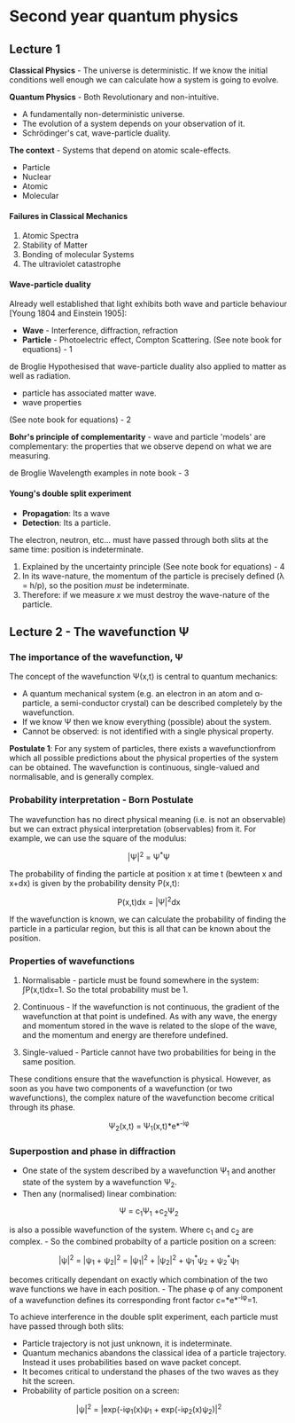 # Second year quantum physics

## Lecture 1

**Classical Physics** - The universe is deterministic. If we know the initial conditions well enough we can calculate how a system is going to evolve.

**Quantum Physics** - Both Revolutionary and non-intuitive.
- A fundamentally non-deterministic universe.
- The evolution of a system depends on your observation of it.
- Schrödinger's cat, wave-particle duality.

**The context** - Systems that depend on atomic scale-effects.
- Particle
- Nuclear
- Atomic
- Molecular

#### Failures in Classical Mechanics

1. Atomic Spectra
1. Stability of Matter
1. Bonding of molecular Systems
1. The ultraviolet catastrophe

#### Wave-particle duality
Already well established that light exhibits both wave and particle behaviour [Young 1804 and Einstein 1905]:
- **Wave** - Interference, diffraction, refraction
- **Particle** - Photoelectric effect, Compton Scattering. (See note book for equations) - 1

de Broglie Hypothesised that wave-particle duality also applied to matter as well as radiation.
- particle has associated matter wave.
- wave properties

(See note book for equations) - 2

**Bohr's principle of complementarity** - wave and particle 'models' are complementary: the properties that we observe depend on what we are measuring.

de Broglie Wavelength examples in note book - 3

#### Young's double split experiment

- **Propagation**: Its a wave
- **Detection**: Its a particle.

The electron, neutron, etc... must have passed through both slits at the same time: position is indeterminate.

1. Explained by the uncertainty principle (See note book for equations) - 4
1. In its wave-nature, the momentum of the particle is precisely defined (&lambda; = h/p), so the position *must* be indeterminate.
1. Therefore: if we measure *x* we must destroy the wave-nature of the particle.

## Lecture 2 - The wavefunction &Psi;

### The importance of the wavefunction, &Psi;

The concept of the wavefunction &Psi;(x,t) is central to quantum mechanics:
- A quantum mechanical system (e.g. an electron in an atom and &alpha;-particle, a semi-conductor crystal) can be described completely by the wavefunction.
- If we know &Psi; then we know everything (possible) about the system.
- Cannot be observed: is not identified with a single physical property.

**Postulate 1**: For any system of particles, there exists a wavefunctionfrom which all possible predictions about the physical properties of the system can be obtained. The wavefunction is continuous, single-valued and normalisable, and is generally complex.

### Probability interpretation - Born Postulate

The wavefunction has no direct physical meaning (i.e. is not an observable) but we can extract physical interpretation (observables) from it. For example, we can use the square of the modulus:
<p style="text-align: center;">|&Psi;|<sup>2</sup> = &Psi;<sup>&#42;</sup>&Psi;</p>

The probability of finding the particle at position x at time t (bewteen x and x+dx) is given by the probability density P(x,t):

<p style="text-align: center;">P(x,t)dx = |&Psi;|<sup>2</sup>dx</p>

If the wavefunction is known, we can calculate the probability of finding the particle in a particular region, but this is all that can be known about the position.

### Properties of wavefunctions

1. Normalisable - particle must be found somewhere in the system: &int;P(x,t)dx=1. So the total probability must be 1.

1. Continuous - If the wavefunction is not continuous, the gradient of the wavefunction at that point is undefined. As with any wave, the energy and momentum stored in the wave is related to the slope of the wave, and the momentum and energy are therefore undefined.

1. Single-valued - Particle cannot have two probabilities for being in the same position.

These conditions ensure that the wavefunction is physical. However, as soon as you have two components of a wavefunction (or two wavefunctions), the complex nature of the wavefunction become critical through its phase.

<p style="text-align: center;">&Psi;<sub>2</sub>(x,t) = &Psi;<sub>1</sub>(x,t)*e*<sup>-i&phi;</sup></p>

### Superpostion and phase in diffraction

- One state of the system described by a wavefunction &Psi;<sub>1</sub> and another state of the system by a wavefunction &Psi;<sub>2</sub>.
- Then any (normalised) linear combination:
<p style="text-align: center;">&Psi; = c<sub>1</sub>&Psi;<sub>1</sub> +c<sub>2</sub>&Psi;<sub>2</sub></p>
is also a possible wavefunction of the system. Where c<sub>1</sub> and c<sub>2</sub> are complex.
- So the combined probabilty of a particle position on a screen:
<p style="text-align: center;">|&psi;|<sup>2</sup> = |&psi;<sub>1</sub> + &psi;<sub>2</sub>|<sup>2</sup> = |&psi;<sub>1</sub>|<sup>2</sup> + |&psi;<sub>2</sub>|<sup>2</sup> + &psi;<sub>1</sub><sup>&#42;</sup>&psi;<sub>2</sub> + &psi;<sub>2</sub><sup>&#42;</sup>&psi;<sub>1</sub></p>
becomes critically dependant on exactly which combination of the two wave functions we have in each position.
- The phase &phi; of any component of a wavefunction defines its corresponding front factor c=*e*<sup>-i&phi;</sup>=1.

To achieve interference in the double split experiment, each particle must have passed through both slits:
- Particle trajectory is not just unknown, it is indeterminate.
- Quantum mechanics abandons the classical idea of a particle trajectory. Instead it uses probabilities based on wave packet concept.
- It becomes critical to understand the phases of the two waves as they hit the screen.
- Probability of particle position on a screen:
<p style="text-align: center;">|&psi;|<sup>2</sup> = |exp(-i&phi;<sub>1</sub>(x)&psi;<sub>1</sub> + exp(-i&phi;<sub>2</sub>(x)&psi;<sub>2</sub>)|<sup>2</sup></p>
